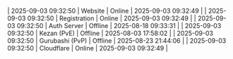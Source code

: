 | 2025-09-03 09:32:50 | Website | Online | 2025-09-03 09:32:49 |
| 2025-09-03 09:32:50 | Registration | Online | 2025-09-03 09:32:49 |
| 2025-09-03 09:32:50 | Auth Server | Offline | 2025-08-18 09:33:31 |
| 2025-09-03 09:32:50 | Kezan (PvE) | Offline | 2025-08-03 17:58:02 |
| 2025-09-03 09:32:50 | Gurubashi (PvP) | Offline | 2025-08-23 21:44:06 |
| 2025-09-03 09:32:50 | Cloudflare | Online | 2025-09-03 09:32:49 |
